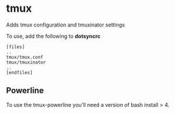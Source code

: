 tmux
====

Adds tmux configuration and tmuxinator settings

To use, add the following to **dotsyncrc**

    [files]
    ..
    tmux/tmux.conf
    tmux/tmuxinator
    ..
    [endfiles]

Powerline
---------

To use the tmux-powerline you'll need a version of bash install > 4.


